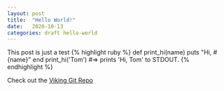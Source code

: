 ```yaml
---
layout: post
title:  "Hello World!"
date:   2020-10-13
categories: draft hello-world
---
```

This post is just a test
{% highlight ruby %}
def print_hi(name)
  puts "Hi, #{name}"
end
print_hi('Tom')
#=> prints 'Hi, Tom' to STDOUT.
{% endhighlight %}

Check out the [Viking Git Repo][viking-git]

[viking-git]: https://github.com/v1k1ngfr/
